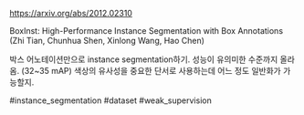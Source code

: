 https://arxiv.org/abs/2012.02310

BoxInst: High-Performance Instance Segmentation with Box Annotations (Zhi Tian, Chunhua Shen, Xinlong Wang, Hao Chen)

박스 어노테이션만으로 instance segmentation하기. 성능이 유의미한 수준까지 올라옴. (32~35 mAP) 색상의 유사성을 중요한 단서로 사용하는데 어느 정도 일반화가 가능할지.

#instance_segmentation #dataset #weak_supervision 